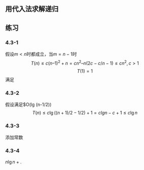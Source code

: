 ## 用代入法求解递归

## 练习

### 4.3-1 

假设$m<n$时都成立，当$m=n-1$时
$$T(n)\leqslant c(n–1)^2+n=cn^2–n(2c-c/n-1)\leqslant cn^2,c>1$$
$$T(1)=1$$满足

### 4.3-2

假设满足$O(lg (n-1/2))
$$T(n)\leqslant c\lg ((n+1)/2-1/2) +1=clg n-c+1\leqslant c\lg n$$

### 4.3-3 

添加常数

### 4.3-4

$n\lg n + .$ 


